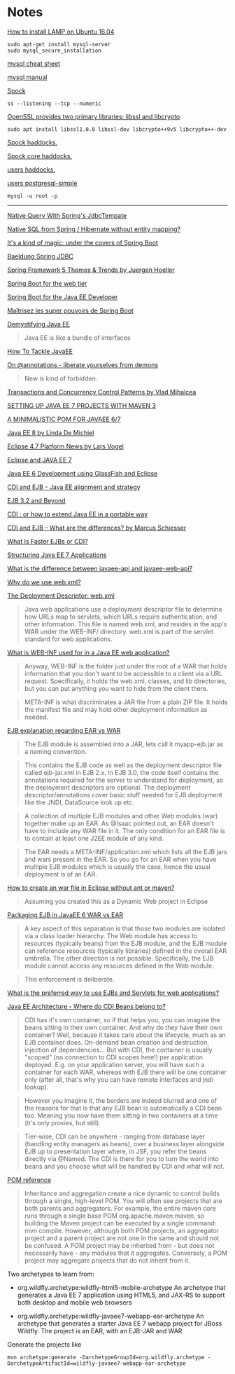# Notes

[How to install LAMP on Ubuntu 16.04](https://www.digitalocean.com/community/tutorials/how-to-install-linux-apache-mysql-php-lamp-stack-on-ubuntu-16-04)

    sudo apt-get install mysql-server
    sudo mysql_secure_installation

[mysql cheat sheet](https://gist.github.com/hofmannsven/9164408)

[mysql manual](http://dev.mysql.com/doc/refman/5.7/en/mysql.html)

[Spock](https://www.spock.li/tutorial/)

    ss --listening --tcp --numeric

[OpenSSL provides two primary libraries: libssl and libcrypto](https://wiki.openssl.org/index.php/Libcrypto_API)

    sudo apt install libssl1.0.0 libssl-dev libcrypto++9v5 libcrypto++-dev

[Spock haddocks.](https://spockdocs.s3.eu-central-1.amazonaws.com/Spock-0.11.0.0/index.html)

[Spock core haddocks.](https://spockdocs.s3.eu-central-1.amazonaws.com/Spock-core-0.11.0.0/index.html)

[users haddocks.](https://www.stackage.org/haddock/lts-7.0/users-0.5.0.0/Web-Users-Types.html)

[users postgresql-simple](https://www.stackage.org/lts-7.0/package/users-postgresql-simple-0.5.0.2)

    mysql -u root -p

---

[Native Query With Spring's JdbcTempate](https://stackoverflow.com/questions/11750300/native-query-with-springs-jdbctempate)

[Native SQL from Spring / Hibernate without entity mapping?](https://stackoverflow.com/questions/33225313/native-sql-from-spring-hibernate-without-entity-mapping)

[It's a kind of magic: under the covers of Spring Boot](https://www.youtube.com/watch?v=uof5h-j0IeE)

[Baeldung Spring JDBC](http://www.baeldung.com/spring-jdbc-jdbctemplate)

[Spring Framework 5 Themes & Trends by Juergen Hoeller](https://www.youtube.com/watch?v=z3vq64xSQTo)

[Spring Boot for the web tier](https://www.youtube.com/watch?v=7cemYpV1fNI)

[Spring Boot for the Java EE Developer](https://www.youtube.com/watch?v=BhnAcAaBaYA)

[Maîtrisez les super pouvoirs de Spring Boot](https://www.youtube.com/watch?v=J852zGtsE3M)

[Demystifying Java EE](https://www.youtube.com/watch?v=zht_qvbm5lU)

> Java EE is like a bundle of interfaces

[How To Tackle JavaEE](https://www.youtube.com/watch?v=JWcoiXNoKxk)

[On @annotations - liberate yourselves from demons](https://www.youtube.com/watch?v=-6zT60l5hDc)

> New is kind of forbidden.

[Transactions and Concurrency Control Patterns by Vlad Mihalcea](https://www.youtube.com/watch?v=onYjxRcToto)

[SETTING UP JAVA EE 7 PROJECTS WITH MAVEN 3](http://www.adam-bien.com/roller/abien/entry/setting_up_java_ee_7)

[A MINIMALISTIC POM FOR JAVAEE 6/7](http://www.adam-bien.com/roller/abien/entry/a_minimalistic_pom_for_javaee)

[Java EE 8 by Linda De Michiel](https://www.youtube.com/watch?v=OXsdKzBIUzU)

[Eclipse 4.7 Platform News by Lars Vogel](https://www.youtube.com/watch?v=94hhzGnzqbw)

[Eclipse and JAVA EE 7](https://stackoverflow.com/questions/23538620/eclipse-and-java-ee-7)

[Java EE 6 Development using GlassFish and Eclipse](https://www.youtube.com/watch?v=aBjlR9HoR50)

[CDI and EJB - Java EE alignment and strategy](https://www.youtube.com/watch?v=vhGcbUAPFvk)

[EJB 3.2 and Beyond](https://www.youtube.com/watch?v=vtuFMBYLHhg)

[CDI : or how to extend Java EE in a portable way](https://www.youtube.com/watch?v=LYKMaj4XKvg)

[CDI and EJB - What are the differences? by Marcus Schiesser](https://www.youtube.com/watch?v=_FZcIspEIN8)

[What Is Faster EJBs or CDI?](https://www.youtube.com/watch?v=6Gm0u9gX56w) 

[Structuring Java EE 7 Applications](https://www.youtube.com/watch?v=grJC6RFiB58)

[What is the difference between javaee-api and javaee-web-api?](https://stackoverflow.com/questions/16789020/what-is-the-difference-between-javaee-api-and-javaee-web-api)

[Why do we use web.xml?](https://stackoverflow.com/questions/4538846/why-do-we-use-web-xml)

[The Deployment Descriptor: web.xml](https://cloud.google.com/appengine/docs/standard/java/config/webxml)

> Java web applications use a deployment descriptor file to determine how URLs
> map to servlets, which URLs require authentication, and other information.
> This file is named web.xml, and resides in the app's WAR under the WEB-INF/
> directory. web.xml is part of the servlet standard for web applications.

[What is WEB-INF used for in a Java EE web application?](https://stackoverflow.com/questions/19786142/what-is-web-inf-used-for-in-a-java-ee-web-application)

> Anyway, WEB-INF is the folder just under the root of a WAR that holds
information that you don't want to be accessible to a client via a URL request.
Specifically, it holds the web.xml, classes, and lib directories, but you can
put anything you want to hide from the client there.

> META-INF is what discriminates a JAR file from a plain ZIP file. It holds the
manifest file and may hold other deployment information as needed.

[EJB explanation regarding EAR vs WAR](https://stackoverflow.com/questions/3923514/ejb-explanation-regarding-ear-vs-war)

> The EJB module is assembled into a JAR, lets call it myapp-ejb.jar as a naming
convention.

> This contains the EJB code as well as the deployment descriptor file called
ejb-jar.xml in EJB 2.x. In EJB 3.0, the code itself contains the annotations
required for the server to understand for deployment, so the deployment
descriptors are optional. The deployment descriptor/annotations cover basic
stuff needed for EJB deployment like the JNDI, DataSource look up etc.

> A collection of multiple EJB modules and other Web modules (war) together make
up an EAR. As @Isaac pointed out, an EAR doesn't have to include any WAR file
in it. The only condition for an EAR file is to contain at least one J2EE
module of any kind.

> The EAR needs a META-INF/application.xml which lists all the EJB jars and wars
present in the EAR. So you go for an EAR when you have multiple EJB modules
which is usually the case, hence the usual deployment is of an EAR.

[How to create an war file in Eclipse without ant or maven?](https://stackoverflow.com/questions/4032421/how-to-create-an-war-file-in-eclipse-without-ant-or-maven)

> Assuming you created this as a Dynamic Web project in Eclipse

[Packaging EJB in JavaEE 6 WAR vs EAR](https://stackoverflow.com/questions/4441237/packaging-ejb-in-javaee-6-war-vs-ear)

> A key aspect of this separation is that those two modules are isolated via a
class loader hierarchy. The Web module has access to resources (typically
beans) from the EJB module, and the EJB module can reference resources
(typically libraries) defined in the overall EAR umbrella. The other direction
is not possible. Specifically, the EJB module cannot access any resources
defined in the Web module.

> This enforcement is deliberate.

[What is the preferred way to use EJBs and Servlets for web applications?](https://stackoverflow.com/questions/6480175/what-is-the-preferred-way-to-use-ejbs-and-servlets-for-web-applications)

[Java EE Architecture - Where do CDI Beans belong to?](https://stackoverflow.com/questions/43680548/java-ee-architecture-where-do-cdi-beans-belong-to/43731153)

> CDI has it's own container, so if that helps you, you can imagine the beans
sitting in their own container. And why do they have their own container? Well,
because it takes care about the lifecycle, much as an EJB container does.
On-demand bean creation and destruction, injection of dependencies... But with
CDI, the container is usually "scoped" (no connection to CDI scopes here!) per
application deployed. E.g. on your application server, you will have such a
container for each WAR, whereas with EJB there will be one container only
(after all, that's why you can have remote interfaces and jndi lookup).

> However you imagine it, the borders are indeed blurred and one of the reasons
for that is that any EJB bean is automatically a CDI bean too. Meaning you now
have them sitting in two containers at a time (it's only proxies, but still).

> Tier-wise, CDI can be anywhere - ranging from database layer (handling entity
managers as beans), over a business layer alongside EJB up to presentation
layer where, in JSF, you refer the beans directly via @Named. The CDI is there
for you to turn the world into beans and you choose what will be handled by CDI
and what will not.

[POM reference](https://maven.apache.org/pom.html)

> Inheritance and aggregation create a nice dynamic to control builds through a
single, high-level POM. You will often see projects that are both parents and
aggregators. For example, the entire maven core runs through a single base POM
org.apache.maven:maven, so building the Maven project can be executed by a
single command: mvn compile. However, although both POM projects, an aggregator
project and a parent project are not one in the same and should not be
confused. A POM project may be inherited from - but does not necessarily have -
any modules that it aggregates. Conversely, a POM project may aggregate
projects that do not inherit from it.

Two archetypes to learn from:  

- org.wildfly.archetype:wildfly-html5-mobile-archetype An archetype that
  generates a Java EE 7 application using HTML5, and JAX-RS to support both
  desktop and mobile web browsers

- org.wildfly.archetype:wildfly-javaee7-webapp-ear-archetype An archetype that generates a starter Java EE 7 webapp project for JBoss Wildfly. The project is an EAR, with an EJB-JAR and WAR

Generate the projects like

```
mvn archetype:generate -DarchetypeGroupId=org.wildfly.archetype -DarchetypeArtifactId=wildfly-javaee7-webapp-ear-archetype
```

